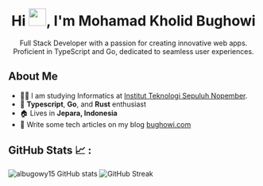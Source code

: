 <h1 align="center">Hi <img src="https://media.giphy.com/media/hvRJCLFzcasrR4ia7z/giphy.gif" width="35">, I'm Mohamad Kholid Bughowi</h1>
<p align="center">Full Stack Developer with a passion for creating innovative web apps. Proficient in TypeScript and Go, dedicated to seamless user experiences.</p>

## About Me

- :student: I am studying Informatics at [Institut Teknologi Sepuluh Nopember](https://its.ac.id).
- :muscle: **Typescript**, **Go**, and **Rust** enthusiast
- :house: Lives in **Jepara, Indonesia**
- :memo: Write some tech articles on my blog [bughowi.com](https://bughowi.com)

## GitHub Stats 📈 :

![albugowy15 GitHub stats](https://github-readme-stats-sigma-five.vercel.app/api?username=albugowy15&theme=dark&count_private=true&show_icons=true)
![GitHub Streak](https://github-readme-streak-stats.herokuapp.com?user=albugowy15&theme=dark&date_format=M%20j%5B%2C%20Y%5D)
